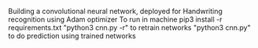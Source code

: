 Building a convolutional neural network, deployed for Handwriting recognition using Adam optimizer
To run in machine
pip3 install -r requirements.txt
"python3 cnn.py -r" to retrain networks
"python3 cnn.py" to do prediction using trained networks
